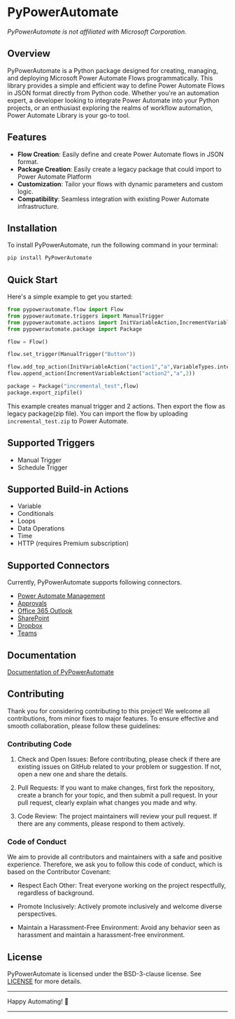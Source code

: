 # PyPowerAutomate

*PyPowerAutomate is not affiliated with Microsoft Corporation.*

## Overview

PyPowerAutomate is a Python package designed for creating, managing, and deploying Microsoft Power Automate Flows programmatically. This library provides a simple and efficient way to define Power Automate Flows in JSON format directly from Python code. Whether you're an automation expert, a developer looking to integrate Power Automate into your Python projects, or an enthusiast exploring the realms of workflow automation, Power Automate Library is your go-to tool.

## Features

- **Flow Creation**: Easily define and create Power Automate flows in JSON format.
- **Package Creation**: Easily create a legacy package that could import to Power Automate Platform
- **Customization**: Tailor your flows with dynamic parameters and custom logic.
- **Compatibility**: Seamless integration with existing Power Automate infrastructure.

## Installation

To install PyPowerAutomate, run the following command in your terminal:

```bash
pip install PyPowerAutomate
```

## Quick Start

Here's a simple example to get you started:

```python
from pypowerautomate.flow import Flow
from pypowerautomate.triggers import ManualTrigger
from pypowerautomate.actions import InitVariableAction,IncrementVariableAction,VariableTypes
from pypowerautomate.package import Package

flow = Flow()

flow.set_trigger(ManualTrigger("Button"))

flow.add_top_action(InitVariableAction("action1","a",VariableTypes.integer,1))
flow.append_action(IncrementVariableAction("action2","a",2))

package = Package("incremental_test",flow)
package.export_zipfile()
```

This example creates manual trigger and 2 actions. Then export the flow as legacy package(zip file).
You can import the flow by uploading `incremental_test.zip` to Power Automate. 

## Supported Triggers

- Manual Trigger
- Schedule Trigger

## Supported Build-in Actions

- Variable
- Conditionals
- Loops
- Data Operations
- Time
- HTTP (requires Premium subscription)

## Supported Connectors

Currently, PyPowerAutomate supports following connectors.

- [Power Automate Management](https://powerautomate.microsoft.com/en-us/connectors/details/shared_flowmanagement/power-automate-management/)
- [Approvals](https://powerautomate.microsoft.com/en-us/connectors/details/shared_approvals/approvals/)
- [Office 365 Outlook](https://powerautomate.microsoft.com/en-us/connectors/details/shared_office365/office-365-outlook/)
- [SharePoint](https://powerautomate.microsoft.com/en-us/connectors/details/shared_sharepointonline/sharepoint/)
- [Dropbox](https://powerautomate.microsoft.com/en-us/connectors/details/shared_dropbox/dropbox/)
- [Teams](https://powerautomate.microsoft.com/en-us/connectors/details/shared_teams/microsoft-teams/)

## Documentation

[Documentation of PyPowerAutomate](https://ntt-security-japan.github.io/PyPowerAutomate/)

## Contributing

Thank you for considering contributing to this project! We welcome all contributions, from minor fixes to major features. To ensure effective and smooth collaboration, please follow these guidelines:

### Contributing Code

1. Check and Open Issues: Before contributing, please check if there are existing issues on GitHub related to your problem or suggestion. If not, open a new one and share the details.

2. Pull Requests: If you want to make changes, first fork the repository, create a branch for your topic, and then submit a pull request. In your pull request, clearly explain what changes you made and why.

3. Code Review: The project maintainers will review your pull request. If there are any comments, please respond to them actively.

### Code of Conduct

We aim to provide all contributors and maintainers with a safe and positive experience. Therefore, we ask you to follow this code of conduct, which is based on the Contributor Covenant:

- Respect Each Other: Treat everyone working on the project respectfully, regardless of background.

- Promote Inclusively: Actively promote inclusively and welcome diverse perspectives.

- Maintain a Harassment-Free Environment: Avoid any behavior seen as harassment and maintain a harassment-free environment.

## License

PyPowerAutomate is licensed under the BSD-3-clause license. See [LICENSE](https://github.com/NTT-Security-Japan/PyPowerAutomate/LICENSE) for more details.

---

Happy Automating! 🚀

---

